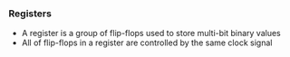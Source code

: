 ### Registers
- A register is a group of flip-flops used to store multi-bit binary values
- All of flip-flops in a register are controlled by the same clock signal 